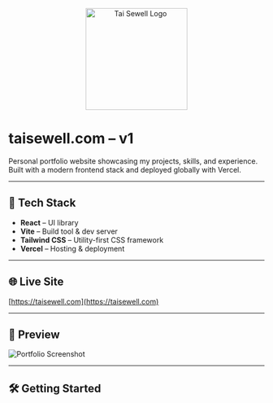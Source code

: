 <p align="center">
  <img src="public/images/logo.png" alt="Tai Sewell Logo" width="200">
</p>

# taisewell.com – v1

Personal portfolio website showcasing my projects, skills, and experience.  
Built with a modern frontend stack and deployed globally with Vercel.

---

## 🚀 Tech Stack
- **React** – UI library
- **Vite** – Build tool & dev server
- **Tailwind CSS** – Utility-first CSS framework
- **Vercel** – Hosting & deployment

---

## 🌐 Live Site
[https://taisewell.com](https://taisewell.com)

---

## 📸 Preview
![Portfolio Screenshot](public/images/portfolio-preview.png)

---

## 🛠 Getting Started
